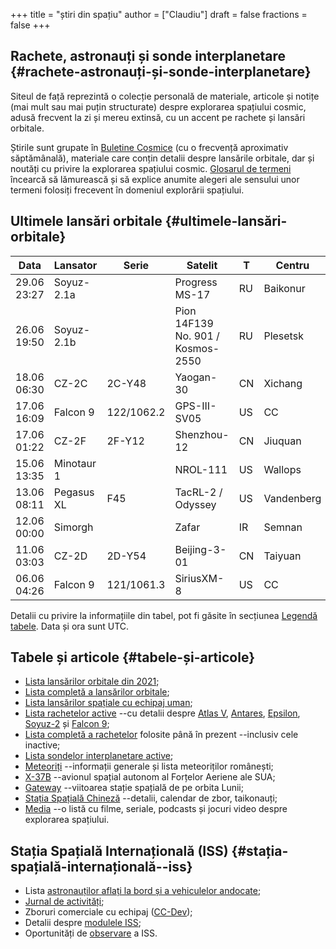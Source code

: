 +++
title = "știri din spațiu"
author = ["Claudiu"]
draft = false
fractions = false
+++

## Rachete, astronauți și sonde interplanetare {#rachete-astronauți-și-sonde-interplanetare}

Siteul de față reprezintă o colecție personală de materiale, articole și notițe (mai mult sau mai puțin structurate) despre explorarea spațiului cosmic, adusă frecvent la zi și mereu extinsă, cu un accent pe rachete și lansări orbitale.

Știrile sunt grupate în [Buletine Cosmice](/bul) (cu o frecvență aproximativ săptămânală), materiale care conțin detalii despre lansările orbitale, dar și noutăți cu privire la explorarea spațiului cosmic. [Glosarul de termeni](https://parsec.ro/g) încearcă să lămurească și să explice anumite alegeri ale sensului unor termeni folosiți frecevent în domeniul explorării spațiului.


## Ultimele lansări orbitale {#ultimele-lansări-orbitale}

| Data        | Lansator   | Serie      | Satelit                           | T  | Centru     | Rampă | R. | Bul             |
|-------------|------------|------------|-----------------------------------|----|------------|-------|----|-----------------|
| 29.06 23:27 | Soyuz-2.1a |            | Progress MS-17                    | RU | Baikonur   | 31/6  | S  | [119](/bul/119) |
| 26.06 19:50 | Soyuz-2.1b |            | Pion 14F139 No. 901 / Kosmos-2550 | RU | Plesetsk   | 43/3  | S  | [119](/bul/119) |
| 18.06 06:30 | CZ-2C      | 2C-Y48     | Yaogan-30                         | CN | Xichang    | LC-3  | S  | [118](/bul/118) |
| 17.06 16:09 | Falcon 9   | 122/1062.2 | GPS-III-SV05                      | US | CC         | LC40  | S  | [118](/bul/118) |
| 17.06 01:22 | CZ-2F      | 2F-Y12     | Shenzhou-12                       | CN | Jiuquan    | SLS-1 | S  | [118](/bul/118) |
| 15.06 13:35 | Minotaur 1 |            | NROL-111                          | US | Wallops    | LP-0B | S  | [117](/bul/117) |
| 13.06 08:11 | Pegasus XL | F45        | TacRL-2 / Odyssey                 | US | Vandenberg | RW??  | S  | [117](/bul/117) |
| 12.06 00:00 | Simorgh    |            | Zafar                             | IR | Semnan     | LP-2  | F  | [118](/bul/118) |
| 11.06 03:03 | CZ-2D      | 2D-Y54     | Beijing-3-01                      | CN | Taiyuan    | LC-9  | S  | [117](/bul/117) |
| 06.06 04:26 | Falcon 9   | 121/1061.3 | SiriusXM-8                        | US | CC         | LC40  | S  | [117](/bul/117) |

Detalii cu privire la informațiile din tabel, pot fi găsite în secțiunea [Legendă tabele](/t/legenda_tabele). Data și ora sunt UTC.


## Tabele și articole {#tabele-și-articole}

-   [Lista lansărilor orbitale din 2021](/t/l2021);
-   [Lista completă a lansărilor orbitale](/t/lansari);
-   [Lista lansărilor spațiale cu echipaj uman](/m/hsl);
-   [Lista rachetelor active](/r/rachete_active) --cu detalii despre [Atlas V](/r/atlasv), [Antares](/r/antares), [Epsilon](/r/epsilon), [Soyuz-2](/r/soyuz-2) și [Falcon 9](/r/falcon9);
-   [Lista completă a rachetelor](/r/rachete) folosite până în prezent --inclusiv cele inactive;
-   [Lista sondelor interplanetare active](/m/sonde);
-   [Meteoriți](/m/meteoriti) --informații generale și lista meteoriților românești;
-   [X-37B](/m/x37b) --avionul spațial autonom al Forțelor Aeriene ale SUA;
-   [Gateway](/m/gateway) --viitoarea stație spațială de pe orbita Lunii;
-   [Stația Spațială Chineză](/m/css) --detalii, calendar de zbor, taikonauți;
-   [Media](/m/media) --o listă cu filme, seriale, podcasts și jocuri video despre explorarea spațiului.


## Stația Spațială Internațională (ISS) {#stația-spațială-internațională--iss}

-   Lista [astronauților aflați la bord și a vehiculelor andocate](/iss/iss/);
-   [Jurnal de activități](/iss/jurnal);
-   Zboruri comerciale cu echipaj ([CC-Dev](/iss/ccdev));
-   Detalii despre [modulele ISS](/iss/module);
-   Oportunități de [observare](https://www.heavens-above.com/PassSummary.aspx?satid=25544&lat=46.7712&lng=23.6236&loc=Cluj-Napoca&alt=0&tz=EET) a ISS.